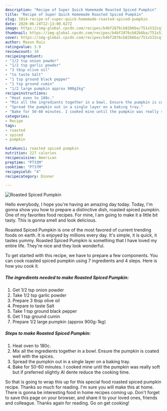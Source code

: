 ```yaml
---
description: "Recipe of Super Quick Homemade Roasted Spiced Pumpkin"
title: "Recipe of Super Quick Homemade Roasted Spiced Pumpkin"
slug: 1014-recipe-of-super-quick-homemade-roasted-spiced-pumpkin
date: 2020-06-24T12:13:00.627Z
image: https://img-global.cpcdn.com/recipes/b4bf2876cb82b6ba/751x532cq70/roasted-spiced-pumpkin-recipe-main-photo.jpg
thumbnail: https://img-global.cpcdn.com/recipes/b4bf2876cb82b6ba/751x532cq70/roasted-spiced-pumpkin-recipe-main-photo.jpg
cover: https://img-global.cpcdn.com/recipes/b4bf2876cb82b6ba/751x532cq70/roasted-spiced-pumpkin-recipe-main-photo.jpg
author: Mason Ruiz
ratingvalue: 3.9
reviewcount: 10
recipeingredient:
- "1/2 tsp onion powder"
- "1/2 tsp garlic powder"
- "3 tbsp olive oil"
- "to taste Salt"
- "1 tsp ground black pepper"
- "1 tsp ground cumin"
- "1/2 large pumpkin approx 900g1kg"
recipeinstructions:
- "Heat oven to 180c."
- "Mix all the ingredients together in a bowl. Ensure the pumpkin is coated well with the spices."
- "Spread the pumpkin out in a single layer on a baking tray."
- "Bake for 50-60 minutes. I cooked mine until the pumpkin was really soft but if preferred slightly Al dente reduce the cooking time."
categories:
- Recipe
tags:
- roasted
- spiced
- pumpkin

katakunci: roasted spiced pumpkin 
nutrition: 227 calories
recipecuisine: American
preptime: "PT33M"
cooktime: "PT37M"
recipeyield: "4"
recipecategory: Dinner

---
```



![Roasted Spiced Pumpkin](https://img-global.cpcdn.com/recipes/b4bf2876cb82b6ba/751x532cq70/roasted-spiced-pumpkin-recipe-main-photo.jpg)

Hello everybody, I hope you're having an amazing day today. Today, I'm gonna show you how to prepare a distinctive dish, roasted spiced pumpkin. One of my favorites food recipes. For mine, I am going to make it a little bit tasty. This is gonna smell and look delicious.



Roasted Spiced Pumpkin is one of the most favored of current trending foods on earth. It is enjoyed by millions every day. It's simple, it is quick, it tastes yummy. Roasted Spiced Pumpkin is something that I have loved my entire life. They're nice and they look wonderful.


To get started with this recipe, we have to prepare a few components. You can cook roasted spiced pumpkin using 7 ingredients and 4 steps. Here is how you cook it.

<!--inarticleads1-->

##### The ingredients needed to make Roasted Spiced Pumpkin:

1. Get 1/2 tsp onion powder
1. Take 1/2 tsp garlic powder
1. Prepare 3 tbsp olive oil
1. Prepare to taste Salt
1. Take 1 tsp ground black pepper
1. Get 1 tsp ground cumin
1. Prepare 1/2 large pumpkin (approx 900g-1kg)




<!--inarticleads2-->

##### Steps to make Roasted Spiced Pumpkin:

1. Heat oven to 180c.
1. Mix all the ingredients together in a bowl. Ensure the pumpkin is coated well with the spices.
1. Spread the pumpkin out in a single layer on a baking tray.
1. Bake for 50-60 minutes. I cooked mine until the pumpkin was really soft but if preferred slightly Al dente reduce the cooking time.




So that is going to wrap this up for this special food roasted spiced pumpkin recipe. Thanks so much for reading. I'm sure you will make this at home. There is gonna be interesting food in home recipes coming up. Don't forget to save this page on your browser, and share it to your loved ones, friends and colleague. Thanks again for reading. Go on get cooking!
